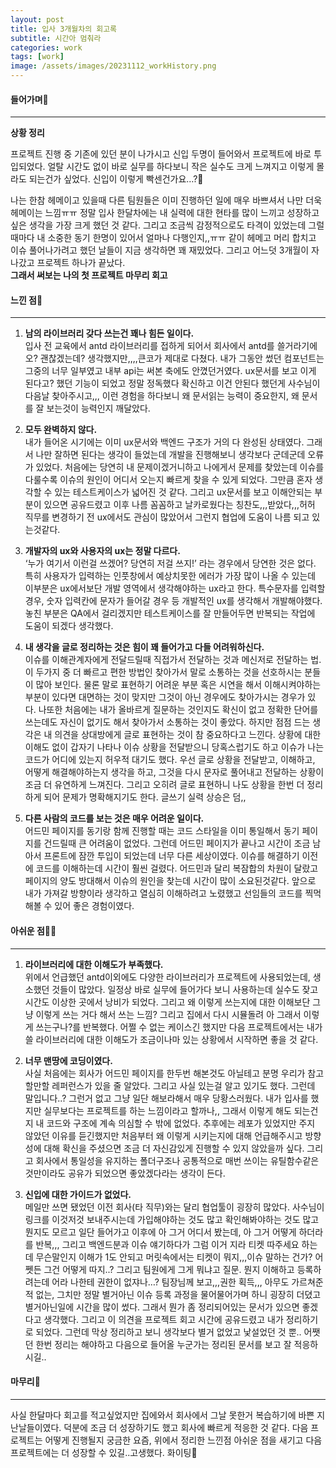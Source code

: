 ```yaml
---
layout: post
title: 입사 3개월차의 회고록
subtitle: 시간아 멈춰라
categories: work
tags: [work]
image: /assets/images/20231112_workHistory.png
---
```


#### 들어가며🐥

---

**상황 정리**

프로젝트 진행 중 기존에 있던 분이 나가시고 신입 두명이 들어와서 프로젝트에 바로 투입되었다. 얼탈 시간도 없이 바로 실무를 하다보니 작은 실수도 크게 느껴지고 이렇게 몰라도 되는건가 싶었다. 신입이 이렇게 빡센건가요…?🥲

나는 한참 헤메이고 있을때 다른 팀원들은 이미 진행하던 일에 매우 바쁘셔서 나만 더욱 헤메이는 느낌ㅠㅠ 정말 입사 한달차에는 내 실력에 대한 현타를 많이 느끼고 성장하고 싶은 생각을 가장 크게 했던 것 같다. 그리고 조금씩 감정적으로도 타격이 있었는데 그럴때마다 내 소중한 동기 한명이 있어서 얼마나 다행인지,,ㅠㅠ 같이 헤메고 머리 합치고 이슈 풀어나가려고 했던 날들이 지금 생각하면 꽤 재밌었다.
그리고 어느덧 3개월이 자나갔고 프로젝트 하나가 끝났다.  
**그래서 써보는 나의 첫 프로젝트 마무리 회고**

#### 느낀 점🚀

---

1. **남의 라이브러리 갖다 쓰는건 꽤나 힘든 일이다.**  
   입사 전 교육에서 antd 라이브러리를 접하게 되어서 회사에서 antd를 쓸거라기에 오? 괜찮겠는데? 생각했지만,,,,큰코가 제대로 다쳤다. 내가 그동안 썼던 컴포넌트는 그중의 너무 일부였고 내부 api는 써본 축에도 안꼈던거였다. ux문서를 보고 이게 된다고? 했던 기능이 되었고 정말 정독했다 확신하고 이건 안된다 했던게 사수님이 다음날 찾아주시고,,,
   이런 경험을 하다보니 왜 문서읽는 능력이 중요한지, 왜 문서를 잘 보는것이 능력인지 깨달았다.

1. **모두 완벽하지 않다.**  
   내가 들어온 시기에는 이미 ux문서와 백엔드 구조가 거의 다 완성된 상태였다. 그래서 나만 잘하면 된다는 생각이 들었는데 개발을 진행해보니 생각보다 군데군데 오류가 있었다. 처음에는 당연히 내 문제이겠거니하고 나에게서 문제를 찾았는데 이슈를 다룰수록 이슈의 원인이 어디서 오는지 빠르게 찾을 수 있게 되었다. 그만큼 혼자 생각할 수 있는 테스트케이스가 넓어진 것 같다. 그리고 ux문서를 보고 이해안되는 부분이 있으면 공유드렸고 이후 나름 꼼꼼하고 날카로웠다는 칭찬도,,,받았다,,,허허 직무를 변경하기 전 ux에서도 관심이 많았어서 그런지 협업에 도움이 나름 되고 있는것같다.

1. **개발자의 ux와 사용자의 ux는 정말 다르다.**  
   ‘누가 여기서 이런걸 쓰겠어? 당연히 저걸 쓰지!’ 라는 경우에서 당연한 것은 없다. 특히 사용자가 입력하는 인풋창에서 예상치못한 에러가 가장 많이 나올 수 있는데 이부분은 ux에서보단 개발 영역에서 생각해야하는 ux라고 한다. 특수문자를 입력할 경우, 숫자 입력칸에 문자가 들어갈 경우 등 개발적인 ux를 생각해서 개발해야했다. 놓친 부분은 QA에서 걸리겠지만 테스트케이스를 잘 만들어두면 반복되는 작업에 도움이 되겠다 생각했다.

1. **내 생각을 글로 정리하는 것은 힘이 꽤 들어가고 다들 어려워하신다.**  
   이슈를 이해관계자에게 전달드릴때 직접가서 전달하는 것과 메신저로 전달하는 법. 이 두가지 중 더 빠르고 편한 방법인 찾아가서 말로 소통하는 것을 선호하시는 분들이 많아 보인다. 물론 말로 표현하기 어려운 부분 혹은 시연을 해서 이해시켜야하는 부분이 있다면 대면하는 것이 맞지만 그것이 아닌 경우에도 찾아가시는 경우가 있다. 나또한 처음에는 내가 올바르게 질문하는 것인지도 확신이 없고 정확한 단어를 쓰는데도 자신이 없기도 해서 찾아가서 소통하는 것이 좋았다. 하지만 점점 드는 생각은 내 의견을 상대방에게 글로 표현하는 것이 참 중요하다고 느낀다. 상황에 대한 이해도 없이 갑자기 나타나 이슈 상황을 전달받으니 당혹스럽기도 하고 이슈가 나는 코드가 어디에 있는지 허우적 대기도 했다. 우선 글로 상황을 전달받고, 이해하고, 어떻게 해결해야하는지 생각을 하고, 그것을 다시 문자로 풀어내고 전달하는 상황이 조금 더 유연하게 느껴진다. 그리고 오히려 글로 표현하니 나도 상황을 한번 더 정리하게 되어 문제가 명확해지기도 한다. 글쓰기 실력 상승은 덤,,

1. **다른 사람의 코드를 보는 것은 매우 어려운 일이다.**  
   어드민 페이지를 동기랑 함께 진행할 때는 코드 스타일을 이미 통일해서 동기 페이지를 건드릴때 큰 어려움이 없었다. 그런데 어드민 페이지가 끝나고 시간이 조금 남아서 프론트에 잠깐 투입이 되었는데 너무 다른 세상이였다. 이슈를 해결하기 이전에 코드를 이해하는데 시간이 훨씬 걸렸다. 어드민과 달리 복잠합의 차원이 달랐고 페이지의 양도 방대해서 이슈의 원인을 찾는데 시간이 많이 소요된것같다. 앞으로 내가 가져갈 방향이라 생각하고 열심히 이해하려고 노렸했고 선임들의 코드를 찍먹해볼 수 있어 좋은 경험이였다.

#### 아쉬운 점😵‍💫

---

1. **라이브러리에 대한 이해도가 부족했다.**  
   위에서 언급했던 antd이외에도 다양한 라이브러리가 프로젝트에 사용되었는데, 생소했던 것들이 많았다. 일정상 바로 실무에 들어가다 보니 사용하는데 실수도 잦고 시간도 이상한 곳에서 낭비가 되었다. 그리고 왜 이렇게 쓰는지에 대한 이해보단 그냥 이렇게 쓰는 거다 해서 쓰는 느낌? 그리고 집에서 다시 시뮬돌려 아 그래서 이렇게 쓰는구나?를 반복했다. 어쩔 수 없는 케이스긴 했지만 다음 프로젝트에서는 내가 쓸 라이브러리에 대한 이해도가 조금이나마 있는 상황에서 시작하면 좋을 것 같다.

2. **너무 맨땅에 코딩이였다.**  
   사실 처음에는 회사가 어드민 페이지를 한두번 해본것도 아닐테고 분명 우리가 참고할만할 레퍼런스가 있을 줄 알았다. 그리고 사실 있는걸 알고 있기도 했다. 그런데 말입니다..? 그런거 없고 그냥 일단 해보라해서 매우 당황스러웠다. 내가 입사를 했지만 실무보다는 프로젝트를 하는 느낌이라고 할까나,, 그래서 이렇게 해도 되는건지 내 코드와 구조에 계속 의심할 수 밖에 없었다. 추후에는 레포가 있었지만 주지 않았던 이유를 듣긴했지만 처음부터 왜 이렇게 시키는지에 대해 언급해주시고 방향성에 대해 확신을 주셨으면 조금 더 자신감있게 진행할 수 있지 않았을까 싶다. 그리고 회사에서 통일성을 유지하는 폴더구조나 공통적으로 매번 쓰이는 유틸함수같은 것만이라도 공유가 되었으면 좋았겠다라는 생각이 든다.

3. **신입에 대한 가이드가 없었다.**  
   메일만 쓰면 됐었던 이전 회사(타 직무)와는 달리 협업툴이 굉장히 많았다. 사수님이 링크를 이것저것 보내주시는데 가입해야하는 것도 많고 확인해봐야하는 것도 많고 뭔지도 모르고 일단 들어가고 이후에 아 그거 어디서 봤는데, 아 그거 어떻게 하더라를 반복,,, 그리고 백엔드분과 이슈 얘기하다가 그럼 이거 지라 티켓 따주세요 하는데 무슨말인지 이해가 1도 안되고 머릿속에서는 티켓이 뭐지,,,이슈 말하는 건가? 어쩻든 그건 어떻게 따지..? 그리고 팀원에게 그게 뭐냐고 질문. 뭔지 이해하고 등록하려는데 어라 나한테 권한이 없쟈나…? 팀장님께 보고,,,권한 획득,,,
   아무도 가르쳐준적 없는, 그치만 정말 별거아닌 이슈 등록 과정을 물어물어가며 하니 굉장히 더뎠고 별거아닌일에 시간을 많이 썼다.
   그래서 뭔가 좀 정리되어있는 문서가 있으면 좋겠다고 생각했다. 그리고 이 의견을 프로젝트 회고 시간에 공유드렸고 내가 정리하기로 되었다. 그런데 막상 정리하고 보니 생각보다 별거 없었고 낯설었던 것 뿐.. 어쨋던 한번 정리는 해야하고 다음으로 들어올 누군가는 정리된 문서를 보고 잘 적응하시길..

#### 마무리🧐

---

사실 한달마다 회고를 적고싶었지만 집에와서 회사에서 그날 못한거 복습하기에 바쁜 지난날들이였다. 덕분에 조금 더 성장하기도 했고 회사에 빠르게 적응한 것 같다. 다음 프로젝트는 어떻게 진행될지 궁금한 요즘, 위에서 정리한 느낀점 아쉬운 점을 새기고 다음 프로젝트에는 더 성장할 수 있길..고생했다. 화이팅👏
